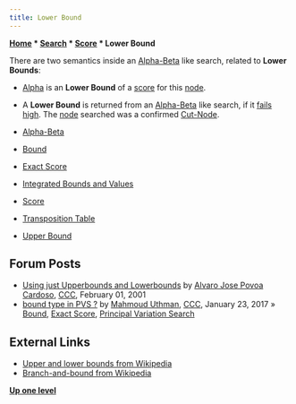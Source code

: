 ```yaml
---
title: Lower Bound
---
```

**[Home](Home "Home") \* [Search](Search "Search") \* [Score](Score "Score") \* Lower Bound**


There are two semantics inside an [Alpha-Beta](Alpha-Beta "Alpha-Beta") like search, related to **Lower Bounds**:



* [Alpha](Alpha "Alpha") is an **Lower Bound** of a [score](Score "Score") for this [node](Node "Node").
* A **Lower Bound** is returned from an [Alpha-Beta](Alpha-Beta "Alpha-Beta") like search, if it [fails high](Fail-High "Fail-High"). The [node](Node "Node") searched was a confirmed [Cut-Node](Node_Types#CUT "Node Types").





* [Alpha-Beta](Alpha-Beta "Alpha-Beta")
* [Bound](Bound "Bound")
* [Exact Score](Exact_Score "Exact Score")
* [Integrated Bounds and Values](Integrated_Bounds_and_Values "Integrated Bounds and Values")
* [Score](Score "Score")
* [Transposition Table](Transposition_Table "Transposition Table")
* [Upper Bound](Upper_Bound "Upper Bound")


## Forum Posts


* [Using just Upperbounds and Lowerbounds](https://www.stmintz.com/ccc/index.php?id=152959) by [Alvaro Jose Povoa Cardoso](Alvaro_Cardoso "Alvaro Cardoso"), [CCC](CCC "CCC"), February 01, 2001
* [bound type in PVS ?](http://www.talkchess.com/forum/viewtopic.php?t=62913) by [Mahmoud Uthman](index.php?title=Mahmoud_Uthman&action=edit&redlink=1 "Mahmoud Uthman (page does not exist)"), [CCC](CCC "CCC"), January 23, 2017 » [Bound](Bound "Bound"), [Exact Score](Exact_Score "Exact Score"), [Principal Variation Search](Principal_Variation_Search "Principal Variation Search")


## External Links


* [Upper and lower bounds from Wikipedia](https://en.wikipedia.org/wiki/Upper_and_lower_bounds)
* [Branch-and-bound from Wikipedia](https://en.wikipedia.org/wiki/Branch_and_bound)


**[Up one level](Score "Score")**







 
